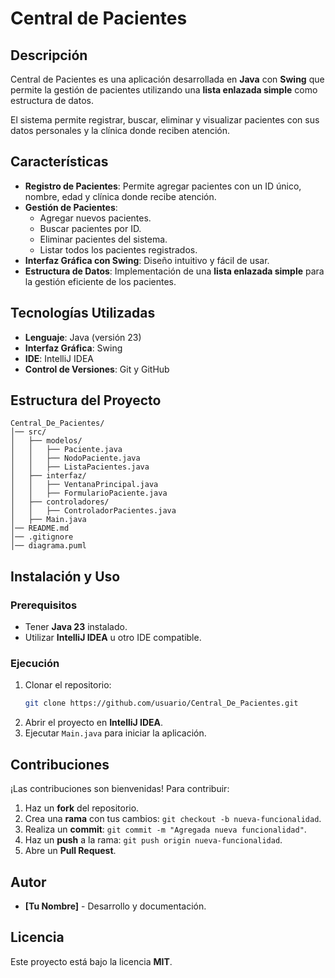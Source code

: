 # Central de Pacientes

## Descripción
Central de Pacientes es una aplicación desarrollada en **Java** con **Swing** que permite la gestión de pacientes utilizando una **lista enlazada simple** como estructura de datos.

El sistema permite registrar, buscar, eliminar y visualizar pacientes con sus datos personales y la clínica donde reciben atención.

## Características
- **Registro de Pacientes**: Permite agregar pacientes con un ID único, nombre, edad y clínica donde recibe atención.
- **Gestión de Pacientes**:
  - Agregar nuevos pacientes.
  - Buscar pacientes por ID.
  - Eliminar pacientes del sistema.
  - Listar todos los pacientes registrados.
- **Interfaz Gráfica con Swing**: Diseño intuitivo y fácil de usar.
- **Estructura de Datos**: Implementación de una **lista enlazada simple** para la gestión eficiente de los pacientes.

## Tecnologías Utilizadas
- **Lenguaje**: Java (versión 23)
- **Interfaz Gráfica**: Swing
- **IDE**: IntelliJ IDEA
- **Control de Versiones**: Git y GitHub

## Estructura del Proyecto
```
Central_De_Pacientes/
│── src/
│   ├── modelos/
│   │   ├── Paciente.java
│   │   ├── NodoPaciente.java
│   │   ├── ListaPacientes.java
│   ├── interfaz/
│   │   ├── VentanaPrincipal.java
│   │   ├── FormularioPaciente.java
│   ├── controladores/
│   │   ├── ControladorPacientes.java
│   ├── Main.java
│── README.md
│── .gitignore
│── diagrama.puml
```

## Instalación y Uso
### Prerequisitos
- Tener **Java 23** instalado.
- Utilizar **IntelliJ IDEA** u otro IDE compatible.

### Ejecución
1. Clonar el repositorio:
   ```sh
   git clone https://github.com/usuario/Central_De_Pacientes.git
   ```
2. Abrir el proyecto en **IntelliJ IDEA**.
3. Ejecutar `Main.java` para iniciar la aplicación.

## Contribuciones
¡Las contribuciones son bienvenidas! Para contribuir:
1. Haz un **fork** del repositorio.
2. Crea una **rama** con tus cambios: `git checkout -b nueva-funcionalidad`.
3. Realiza un **commit**: `git commit -m "Agregada nueva funcionalidad"`.
4. Haz un **push** a la rama: `git push origin nueva-funcionalidad`.
5. Abre un **Pull Request**.

## Autor
- **[Tu Nombre]** - Desarrollo y documentación.

## Licencia
Este proyecto está bajo la licencia **MIT**.

